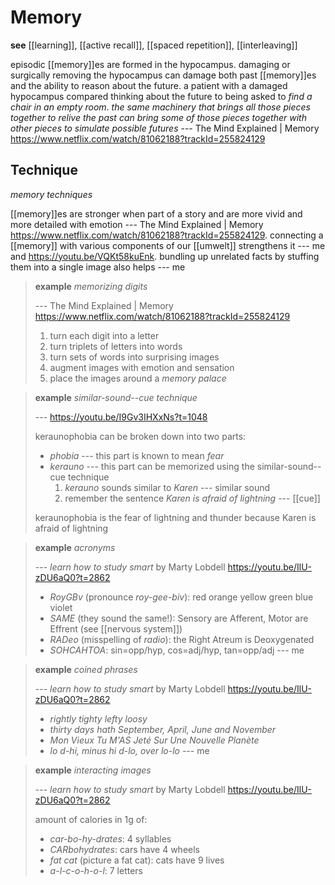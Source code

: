 # Memory

**see** [[learning]], [[active recall]], [[spaced repetition]], [[interleaving]]

episodic [[memory]]es are formed in the hypocampus. damaging or surgically removing the hypocampus can damage both past [[memory]]es and the ability to reason about the future. a patient with a damaged hypocampus compared thinking about the future to being asked to _find a chair in an empty room_. _the same machinery that brings all those pieces together to relive the past can bring some of those pieces together with other pieces to simulate possible futures_ --- The Mind Explained | Memory <https://www.netflix.com/watch/81062188?trackId=255824129>

## Technique

_memory techniques_

[[memory]]es are stronger when part of a story and are more vivid and more detailed with emotion --- The Mind Explained | Memory <https://www.netflix.com/watch/81062188?trackId=255824129>. connecting a [[memory]] with various components of our [[umwelt]] strengthens it --- me and <https://youtu.be/VQKt58kuEnk>. bundling up unrelated facts by stuffing them into a single image also helps --- me

> **example** _memorizing digits_
>
> --- The Mind Explained | Memory <https://www.netflix.com/watch/81062188?trackId=255824129>
>
> 1. turn each digit into a letter
> 2. turn triplets of letters into words
> 3. turn sets of words into surprising images
> 4. augment images with emotion and sensation
> 5. place the images around a _memory palace_

> **example** _similar-sound--cue technique_
>
> --- <https://youtu.be/I9Gv3IHXxNs?t=1048>
>
> keraunophobia can be broken down into two parts:
>
> - _phobia_ --- this part is known to mean _fear_
> - _kerauno_ --- this part can be memorized using the similar-sound--cue technique
>   1. _kerauno_ sounds similar to _Karen_ --- similar sound
>   2. remember the sentence _Karen is afraid of lightning_ --- [[cue]]
>
> keraunophobia is the fear of lightning and thunder because Karen is afraid of lightning

> **example** _acronyms_
>
> --- _learn how to study smart_ by Marty Lobdell <https://youtu.be/IlU-zDU6aQ0?t=2862>
>
> - _RoyGBv_ (pronounce _roy-gee-biv_): red orange yellow green blue violet
> - _SAME_ (they sound the same!): Sensory are Afferent, Motor are Effrent (see [[nervous system]])
> - _RADeo_ (misspelling of _radio_): the Right Atreum is Deoxygenated
> - _SOHCAHTOA_: sin=opp/hyp, cos=adj/hyp, tan=opp/adj --- me

> **example** _coined phrases_
>
> --- _learn how to study smart_ by Marty Lobdell <https://youtu.be/IlU-zDU6aQ0?t=2862>
>
> - _rightly tighty lefty loosy_
> - _thirty days hath September, April, June and November_
> - _Mon Vieux Tu M'AS Jeté Sur Une Nouvelle Planète_
> - _lo d-hi, minus hi d-lo, over lo-lo_ --- me

> **example** _interacting images_
>
> --- _learn how to study smart_ by Marty Lobdell <https://youtu.be/IlU-zDU6aQ0?t=2862>
>
> amount of calories in 1g of:
>
> - _car-bo-hy-drates_: 4 syllables
> - _CARbohydrates_: cars have 4 wheels
> - _fat cat_ (picture a fat cat): cats have 9 lives
> - _a-l-c-o-h-o-l_: 7 letters
